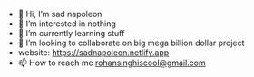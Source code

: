 - 👋 Hi, I’m sad napoleon
- 👀 I’m interested in nothing
- 🌱 I’m currently learning stuff
- 💞️ I’m looking to collaborate on big mega billion dollar project
- website: https://sadnapoleon.netlify.app 
- 📫 How to reach me rohansinghiscool@gmail.com

<!---
rohansingh20/rohansingh20 is a ✨ special ✨ repository because its `README.md` (this file) appears on your GitHub profile.
You can click the Preview link to take a look at your changes.
--->
